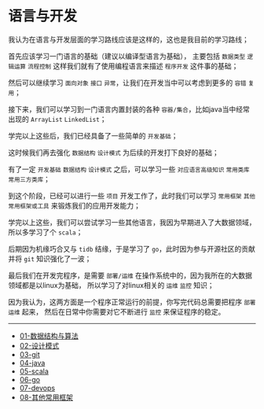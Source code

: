 # 语言与开发

我认为在语言与开发层面的学习路线应该是这样的，这也是我目前的学习路线；

首先应该学习一门语言的基础（建议以编译型语言为基础），
主要包括 `数据类型` `逻辑运算` `流程控制` 这样我们就有了使用编程语言来描述 `程序开发` 这件事的基础；

然后可以继续学习 `面向对象` `接口` `异常`，让我们在开发当中可以考虑到更多的 `容错` `复用`；

接下来，我们可以学习到一门语言内置封装的各种 `容器/集合`，比如java当中经常出现的 `ArrayList` `LinkedList`；

学完以上这些后，我们已经具备了一些简单的 `开发基础`；

这时候我们再去强化 `数据结构` `设计模式` 为后续的开发打下良好的基础；

有了一定 `开发基础` `数据结构` `设计模式` 之后，可以学习一些 `对应语言高级知识` `常用类库` `常用三方类库`；

到这个阶段，已经可以进行一些 `项目` 开发工作了，此时我们可以学习 `常用框架` `其他常用框架或工具` 来锻炼我们的应用开发能力；

学完以上这些，我们可以尝试学习一些其他语言，我因为早期进入了大数据领域，所以多学习了个 `scala`；

后期因为机缘巧合又与 `tidb` 结缘，于是学习了 `go`，此时因为参与开源社区的贡献并将 `git` 知识强化了一波；

最后我们在开发完程序，是需要 `部署/运维` 在操作系统中的，因为我所在的大数据领域都是以linux为基础，
所以学习了对linux相关的 `运维` `监控` 知识；

因为我认为，这两方面是一个程序正常运行的前提，你写完代码总需要把程序 `部署运维` 起来，
然后在日常中你需要对它不断进行 `监控` 来保证程序的稳定。

---

* [01-数据结构与算法](./01-数据结构与算法.md)
* [02-设计模式](02-设计模式.md)
* [03-git](03-git.md)
* [04-java](04-java.md)
* [05-scala](05-scala.md)
* [06-go](06-go.md)
* [07-devops](07-devops.md)
* [08-其他常用框架](08-其他常用框架.md)
